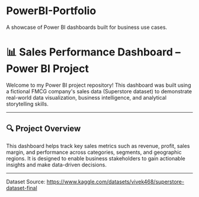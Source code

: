 # PowerBI-Portfolio
A showcase of Power BI dashboards built for business use cases.

# 📊 Sales Performance Dashboard – Power BI Project

Welcome to my Power BI project repository! This dashboard was built using a fictional FMCG company's sales data (Superstore dataset) to demonstrate real-world data visualization, business intelligence, and analytical storytelling skills.

---

## 🔍 Project Overview

This dashboard helps track key sales metrics such as revenue, profit, sales margin, and performance across categories, segments, and geographic regions. It is designed to enable business stakeholders to gain actionable insights and make data-driven decisions.

---






Dataset Source: https://www.kaggle.com/datasets/vivek468/superstore-dataset-final
